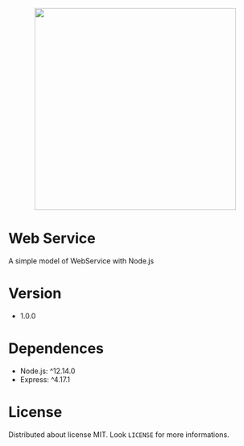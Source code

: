 <p align="center">
  <img width="400" heigth="400" src="https://user-images.githubusercontent.com/34194789/73881252-c2b47500-483e-11ea-84fd-9a85ad55c3e4.png" />
</p>


# Web Service

A simple model of WebService with Node.js

# Version

* 1.0.0

# Dependences

* Node.js: ^12.14.0
* Express: ^4.17.1

# License

Distributed about license MIT. Look `LICENSE` for more informations. 
